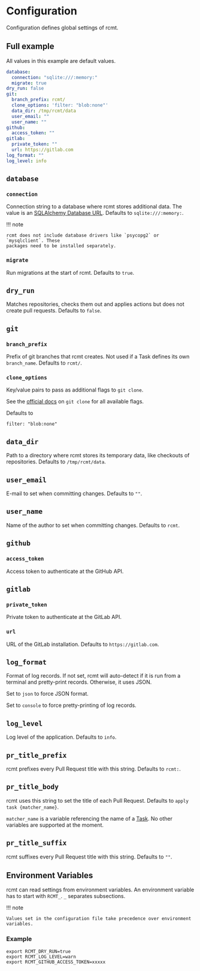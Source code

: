# Configuration

Configuration defines global settings of rcmt.

## Full example

All values in this example are default values.

```yaml
database:
  connection: "sqlite:///:memory:"
  migrate: true
dry_run: false
git:
  branch_prefix: rcmt/
  clone_options: 'filter: "blob:none"'
  data_dir: /tmp/rcmt/data
  user_email: ""
  user_name: ""
github:
  access_token: ""
gitlab:
  private_token: ""
  url: https://gitlab.com
log_format: ""
log_level: info
```

## `database`

### `connection`

Connection string to a database where rcmt stores additional data. The value is an
[SQLAlchemy Database URL](https://docs.sqlalchemy.org/en/20/core/engines.html#database-urls>).
Defaults to ``sqlite:///:memory:``.

!!! note

    rcmt does not include database drivers like `psycopg2` or `mysqlclient`. These
    packages need to be installed separately.

### `migrate`

Run migrations at the start of rcmt. Defaults to `true`.

## `dry_run`

Matches repositories, checks them out and applies actions but does not create pull
requests. Defaults to `false`.

## `git`

### `branch_prefix`

Prefix of git branches that rcmt creates. Not used if a Task defines its own
`branch_name`. Defaults to `rcmt/`.

### `clone_options`

Key/value pairs to pass as additional flags to `git clone`.

See the [official docs](https://www.git-scm.com/docs/git-clone) on `git clone` for all
available flags.

Defaults to
```
filter: "blob:none"
```

## `data_dir`

Path to a directory where rcmt stores its temporary data, like checkouts of
repositories. Defaults to `/tmp/rcmt/data`.

## `user_email`

E-mail to set when committing changes. Defaults to `""`.

## `user_name`

Name of the author to set when committing changes. Defaults to `rcmt`.

## `github`

### `access_token`

Access token to authenticate at the GitHub API.

## `gitlab`

### `private_token`

Private token to authenticate at the GitLab API.

### `url`

URL of the GitLab installation. Defaults to `https://gitlab.com`.

## `log_format`

Format of log records. If not set, rcmt will auto-detect if it is run from a terminal
and pretty-print records. Otherwise, it uses JSON.

Set to `json` to force JSON format.

Set to `console` to force pretty-printing of log records.

## `log_level`

Log level of the application. Defaults to `info`.

## `pr_title_prefix`

rcmt prefixes every Pull Request title with this string. Defaults to `rcmt:`.

## `pr_title_body`

rcmt uses this string to set the title of each Pull Request. Defaults to
`apply task {matcher_name}`.

`matcher_name` is a variable referencing the name of a [Task](./task.md). No
other variables are supported at the moment.

## `pr_title_suffix`

rcmt suffixes every Pull Request title with this string. Defaults to `""`.

## Environment Variables

rcmt can read settings from environment variables. An environment variable has to start
with `RCMT_`. `_` separates subsections.

!!! note
   
    Values set in the configuration file take precedence over environment variables.

### Example

```shell
export RCMT_DRY_RUN=true
export RCMT_LOG_LEVEL=warn
export RCMT_GITHUB_ACCESS_TOKEN=xxxxx
```
